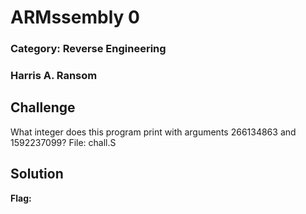 # ARMssembly 0
### Category: Reverse Engineering
### Harris A. Ransom

## Challenge
What integer does this program print with arguments 266134863 and 1592237099?
File: chall.S

## Solution


**Flag:**

